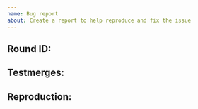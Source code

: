 ```yaml
---
name: Bug report
about: Create a report to help reproduce and fix the issue
---
```

<!-- Write **BELOW** The Headers and **ABOVE** The comments else it may not be viewable -->
## Round ID:

<!--- **INCLUDE THE ROUND ID**
If you discovered this issue from playing roachstation hosted servers:
[Round ID]: # (It can be found in the Status panel or retrieved from https://sb.atlantaned.space/rounds ! The round id let's us look up valuable information and logs for the round the bug happened.)-->

## Testmerges:

<!-- If you're certain the issue is to be caused by a test merge [OOC tab -> Show Server Revision], report it in the pull request's comment section rather than on the tracker(If you're unsure you can refer to the issue number by prefixing said number with #. The issue number can be found beside the title after submitting it to the tracker).If no testmerges are active, feel free to remove this section. -->

## Reproduction:

<!-- Explain your issue in detail, including the steps to reproduce it. Issues without proper reproduction steps or explanation are open to being ignored/closed by maintainers.-->

<!-- **For Admins:** Oddities induced by var-edits and other admin tools are not necessarily bugs. Verify that your issues occur under regular circumstances before reporting them. -->
